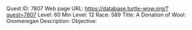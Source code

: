 Quest ID: 7807
Web page URL: https://database.turtle-wow.org/?quest=7807
Level: 60
Min Level: 12
Race: 589
Title: A Donation of Wool: Gnomeregan
Description: 
Objective: 

